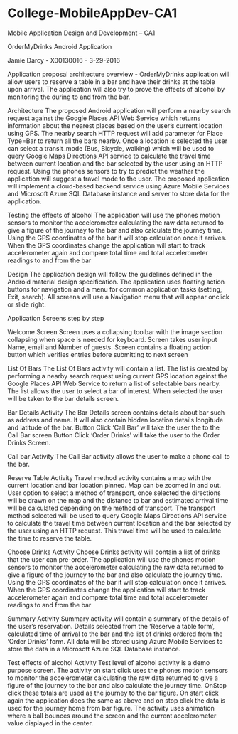 # College-MobileAppDev-CA1
Mobile Application Design and Development – CA1

OrderMyDrinks Android Application

Jamie Darcy - X00130016 - 3-29-2016

Application proposal architecture overview - OrderMyDrinks application will allow users to reserve a table in a bar and have their drinks at the table upon arrival. The application will also try to prove the effects of alcohol by monitoring the during to and from the bar. 

Architecture The proposed Android application will perform a nearby search request against the Google Places API Web Service which returns information about the nearest places based on the user’s current location using GPS. The nearby search HTTP request will add parameter for Place Type=Bar to return all the bars nearby. Once a location is selected the user can select a transit_mode (Bus, Bicycle, walking) which will be used to query Google Maps Directions API service to calculate the travel time between current location and the bar selected by the user using an HTTP request. Using the phones sensors to try to predict the weather the application will suggest a travel mode to the user. The proposed application will implement a cloud-based backend service using Azure Mobile Services and Microsoft Azure SQL Database instance and server to store data for the application. 

Testing the effects of alcohol The application will use the phones motion sensors to monitor the accelerometer calculating the raw data returned to give a figure of the journey to the bar and also calculate the journey time. Using the GPS coordinates of the bar it will stop calculation once it arrives. When the GPS coordinates change the application will start to track accelerometer again and compare total time and total accelerometer readings to and from the bar 

Design The application design will follow the guidelines defined in the Android material design specification. The application uses floating action buttons for navigation and a menu for common application tasks (setting, Exit, search). All screens will use a Navigation menu that will appear onclick or slide right. 

Application Screens step by step

Welcome Screen
Screen uses a collapsing toolbar with the image section collapsing when space is needed for keyboard.
Screen takes user input Name, email and Number of guests. Screen contains a floating action button which verifies entries before submitting to next screen

List Of Bars 
The List Of Bars activity will contain a list. The list is created by performing a nearby search request using current GPS location against the Google Places API Web Service to return a list of selectable bars nearby. The list allows the user to select a bar of interest. When selected the user will be taken to the bar details screen.

Bar Details Activity
The Bar Details screen contains details about bar such as address and name. It will also contain hidden location details longitude and latitude of the bar. Button Click ‘Call Bar’ will take the user the to the Call Bar screen Button Click ‘Order Drinks’ will take the user to the Order Drinks Screen.

Call bar Activity
The Call Bar activity allows the user to make a phone call to the bar. 

Reserve Table Activity
Travel method activity contains a map with the current location and bar location pinned. Map can be zoomed in and out. User option to select a method of transport, once selected the directions will be drawn on the map and the distance to bar and estimated arrival time will be calculated depending on the method of transport. The transport method selected will be used to query Google Maps Directions API service to calculate the travel time between current location and the bar selected by the user using an HTTP request. This travel time will be used to calculate the time to reserve the table.

Choose Drinks Activity
Choose Drinks activity will contain a list of drinks that the user can pre-order. The application will use the phones motion sensors to monitor the accelerometer calculating the raw data returned to give a figure of the journey to the bar and also calculate the journey time. Using the GPS coordinates of the bar it will stop calculation once it arrives. When the GPS coordinates change the application will start to track accelerometer again and compare total time and total accelerometer readings to and from the bar 

Summary Activity Summary activity will contain a summary of the details of the user’s reservation. Details selected from the ‘Reserve a table form’, calculated time of arrival to the bar and the list of drinks ordered from the ‘Order Drinks’ form. All data will be stored using Azure Mobile Services to store the data in a Microsoft Azure SQL Database instance.

Test effects of alcohol Activity Test level of alcohol activity is a demo purpose screen. The activity on start click uses the phones motion sensors to monitor the accelerometer calculating the raw data returned to give a figure of the journey to the bar and also calculate the journey time. OnStop click these totals are used as the journey to the bar figure. On start click again the application does the same as above and on stop click the data is used for the journey home from bar figure. The activity uses animation where a ball bounces around the screen and the current accelerometer value displayed in the center.
